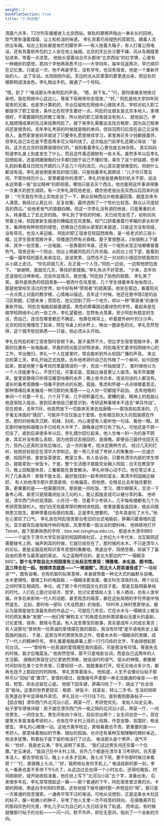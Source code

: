 ```yaml
---
weight: 2
bookFlatSection: true
title: "2.找合租"
---
```


清晨六点多，T2次列车缓缓驶入北京西站。铁轨的摩擦声拖出一串长长的回响，空气里弥漫着煤烟、尘土和机油的味道。
李礼背着已经褪色的双肩包，跟着人流挤出车厢。站台上到处都是匆忙的脚步声——有人拖着大箱子，有人打着公用电话，还有背着帆布包的工人坐在地上抽烟。北京的天比长沙要干燥，风从车厢缝里钻进来，带着一点凉意。
他抬头望着站台尽头那块“北京西站”的红字牌，心里有一种微妙的感觉。那四个字他再熟悉不过——大学四年，每年往返两次，早已烙印在记忆里。只是这一次，他不再是学生，没有学号，也没有宿舍。他是一个重新开始的人。
出了车站，太阳刚刚升起。天边的光从灰蒙蒙的雾里透出来，把远处的楼群照成浅金色。李礼掏出手机，拨通了一个号码。

“喂，到了？”电话那头传来阿彪的声音。
“嗯，刚下车。”
“行，那你直接坐地铁过来吧，我在网络中心这边儿，等我下班再带你去宿舍。”
“好。”
阿彪是他大学四年同宿舍的兄弟，也是学计算机的，毕业后留校在网络中心做技术员。学校对初入职工都提供了职工宿舍，条件比在校学生要好一点。阿彪的女朋友是北京本地人，家境很好，不需要跟阿彪挤教工宿舍，所以他的职工宿舍就没有别人， 就他自己。李礼就顺理成章的先过来投靠阿彪了。接下来李礼需要出去找合租房，因为自己租单间还是很贵的。去年李礼考研的时候就是租的单间，但铩羽而归后现在自己又没有收入，虽然家里爸妈早就说了只要李礼愿意继续学习，家里再花多少钱都接着供，但李礼自己实在是不愿意再多花父母的钱了。这次临出门前李礼还跟父母说：“爸妈，这次去北京的钱算我借你们的。” 爸妈看着李礼心里也是五味杂陈。
其实妈妈知道李礼身上到底发生了什么，而且这件事还跟她有一些关系。虽然多年以后李礼回想起来，还是把跟唐晚的分手都归因于自己不懂珍惜，辜负了这个好姑娘，但李礼妈妈看着往日阳光开朗的儿子这几个月的消沉，内心其实是很难受的。但她什么都没有说。李礼爸爸倒是表现的很沉稳，只是拍着李礼肩膀说：“儿子你只管去闯，不管你经历什么，家里都是你的港湾”。李礼的爸爸是典型的机关干部，说话永远带着一股“会议精神”的即视感。哪怕只是去买个西瓜，他也能把这件事讲得像一次重大的民生调研。有一次李礼调侃他老爸，模仿他老爸出去买西瓜后回来的说辞： “今天我在市场上实地走访了一下，群众反映西瓜价格普遍回落，甜度总体令人满意。我经过认真比对、反复权衡，最终选购了一个性价比较高、群众认可度较高的西瓜。” 给他老爸气的直翻白眼。但这一次李礼没有调侃他爸，只是重重的点头，转身踏上了去北京的路。
李礼到了学校的时候，天已经完全亮了。初秋的风带着土味，校园里新生报道的横幅还在风里飘。校门口挤着推着行李箱的家长和学生，看得他有种恍惚的错觉，仿佛自己也刚从家里赶来报道，只是这次没有班级，没有导员，也没人来迎接。
阿彪的职工宿舍在校园西南角，是一栋老式的三层小楼。比学生宿舍宽敞许多，但楼道仍然有点昏暗。屋子里很整洁，2张钢制上下铺床、其中一张空着，一台电脑、一张靠窗的书桌，还有一个电热水壶正咕嘟嘟冒着热气。宿舍还有一个阳台，阳台上晒着阿彪的几件衣服。从阳台上往下望，能看到一撮一撮年轻的面孔来来往往，说说笑笑，当然也不乏一对对的小情侣你侬我侬的从小路上走过。
“你先将就几天，反正我一个人住。”阿彪一边说，一边帮他把包放下。
“谢谢啊，我就住几天，等找好房就搬。”李礼有点不好意思。
“少来，去年你还请我吃过烤串呢。况且你这情况，我也懂。”阿彪拍了拍他的肩膀。
李礼笑了笑。
窗外是熟悉的校园景象——银杏叶在风里晃，几个学生骑着单车匆匆而过。那是他曾经生活过的世界，如今却有种“旁观者”的疏离感。他坐在窗边，看着阳光一点点爬上对面的教学楼，心情难以描述。去年这个时候，他还在图书馆2层的自习区刷题、幻想未来；而现在，他又回到了同一个地方，却以一种“寄居者”的身份重新开始。
阿彪在电脑前敲着键盘，黑色的屏幕跳动着绿色的字符，看起来是在做学校网络中心的一些工作。李礼望着他，忽然有点羡慕。至少阿彪有稳定的生活，而自己，连住在哪里都还不确定。
他靠在椅背上，听着屋外树叶的沙沙声。北京的阳光慢慢亮了起来，照在书桌上的水杯上，映出一圈金色的光。李礼忽然觉得，这个城市依旧熟悉——只是，他必须从头开始。

李礼在阿彪的职工宿舍暂时安顿下来。屋子虽然不大，但比学生宿舍宽敞许多，靠窗的位置有一张电脑桌，早晨的阳光能正好照进来。阿彪每天忙着学校网络中心的工作，早出晚归，李礼一个人在屋里时，常会能听到外头校园广播的声音。
来北京的第三天，李礼开始正式找房。去年他考研时自己在外租了一个单间，如今回想起来，那是他整个备考经历里最错误的一步，而且一开始就错了。
那时候他以为一个人住能更专心，不受打扰。可事实是，孤独比噪音更让人崩溃。每天早晨醒来，屋里安静得只听得见暖壶咕嘟的水声；晚上收书合本，连说句话的人都没有。漫长的备考周期像一场看不到终点的长跑，孤独、焦虑和怀疑一点点啃噬着意志。那种情绪后来发展成一种沉默的失落感——让人对一切都提不起劲。
去年他租的单间一个月要一千五，六个月下来，几乎把积蓄花光。更糟的是，精神上的孤独让他逐渐陷入低谷。直到后来他自己都意识到，考研这种事根本不适合“单兵作战”。
现在想来，去年11月，他突然放下一切直奔天津去找唐晚——那场突如其来的、几乎毫无体面的“挽回”，可能并不仅仅是出于爱情，也有被压抑太久的孤独感在作祟。那时的他每天沉默、机械、封闭，内心渴望有人能听他一句话、看他一眼。其实那时候他和唐晚分手已经有大半年了，唐晚身边早已有了别人。可他还是不顾一切去了。直到后来很多年以后，李礼偶尔回忆起来，他人生唯一的一次的奋不顾身，其实并没有那么丢脸，因为他尝试去挽回的，是唐晚。即便自己最终也回天无力，但内心还真的没有后悔过。
这一次的备考，他决定换种方式。
经过几天的打听，他把目标锁定在清华大学附近。那一带几乎成了考研人的聚集地——交通方便、校园开放，食堂饭菜便宜，教室又多。有人告诉他，只要有清华内部的学生带办，就能拿到一张饭卡。于是，整个生活圈子就能完全融入校园：白天在教室学习，晚上回租屋休息，三餐都能在食堂解决。
李礼听得心动不已。他在笔记本上列了几条条件：房租不能太高，最好能找到一起考研的室友，离清华校园越近越好。
有人劝他清华那片房源紧俏、价格偏高，但他想，合租总比去年独住要划算。更重要的是——他需要同伴。那些能一同吃饭、学习、偶尔聊聊天，交流一下备考心得，甚至只是陪着闲扯淡几句的人，能让孤独变成可以被分享的事。
他听说，清华西门外的双清路、小月河一带，住着不少考研人，几乎每栋楼都有几个为考研而暂居的人。他们白天抱着厚厚的教材进校园，夜里提着饭盒回来，彼此间既熟悉又陌生。那种带着目标感的氛围，正是李礼想要的。
“去年真是吃了大亏。”他在心里叹了口气。
李礼坐在阿彪宿舍那台老旧的台式电脑前，屏幕闪着昏暗的蓝光。显示器背后是嗡嗡作响的电扇，风里带着一股淡淡的塑料味。
他熟练地打开Telnet，敲下那串熟悉的字符：bbs.net.tsinghua.edu.cn。
那是水木清华BBS——一个诞生于清华大学实验室的校园网络社区。上世纪九十年代末，当互联网还需要拨号上网、噪声刺耳的时候，它就已经存在了。那时候的水木，不只是清华人的论坛，更是全国高校知识青年思想的集散地。黑底白字、简陋至极，却装下了最自由的思考与最真诚的表达。
与之遥相呼应的，是北大那边的**“一塌糊涂BBS”**。那个名字取自北大校园里有三处标志性景观：博雅塔、未名湖、图书馆。这三样合在一起，按顺序念就是——“一塔湖图”。而北大人将其谐音成了**“一塌糊涂”**，既有自嘲，也有机智的玩笑意味，本身就带着一种北大式的幽默与自嘲。水木更理性，像理工科的电路板；一塌糊涂更浪漫，像文科生深夜的诗。两个论坛之间时常互相调侃、争论，成了那个年代校园文化的双子星。
那是互联网最单纯的时代。人们在上面讨论经济、哲学，也讨论爱情和人生；有人晒诗，也有人发牢骚。许多后来影响一代人的话题、甚至观念的萌芽，都在这些简陋的字符界面中悄然诞生。
比如，那时有一部叫《大话西游》的电影。
1995年上映时票房惨淡，被认为是周星驰生涯最失败的作品之一。可就在几年后，它在水木与一塌糊涂上被当时的网友重新“发掘”——他们用“解构主义”的角度去剖析那部看似无厘头的喜剧，讨论爱情、宿命、救赎与荒诞。有人说至尊宝的故事，其实是成年人的成长寓言；有人说那句“曾经有一份真诚的爱情摆在我的面前，我没有珍惜”是华语电影史上最孤独的独白。
于是，这部当年的票房失败之作，借着水木和一塌糊涂的发酵，成了一代人的精神符号。
李礼看着电脑屏幕上那一行行闪烁的文字，不由得想起那句台词。
——“曾经有一份真诚的爱情摆在我的面前，可是我没有珍惜。等我失去的时候，我才后悔莫及。”
他突然觉得，那不只是电影台词，而是自己这两年的人生注脚。
唐晚的笑容在记忆里依然清晰，她说话时的语气、低头的神情，都像被时间封存在某个文件夹里，只要轻轻一点，就能重新打开。但无论他点多少次，都再也连不上那段旧时的网络。
李礼苦笑着摇头。
他知道，人生不会像论坛帖子那样可以“回帖”或“置顶”。爱情的错过，就像拨号声里那一串无法接通的噪音——刺耳、短暂，却永远留在心底。
他按下回车键，屏幕闪烁了一下，跳出了“社会信息”板块。这里的世界更现实：租房、拼饭卡、找室友、转让二手书。生活的琐碎在黑底白字中显得格外真切。
李礼目光一行行往下扫，直到看到那条帖子——
【招合租】清华西门外北河沿小区，两室一厅，考研党优先。
发帖人叫史云涛。帖子里写得很详细：房子就在清华西门外一街之隔的北河沿小区，两室一厅，一间住男生，一间住女生。男生间有四个床位，目前空出两个；女生间也空一个。现在屋里大多是准备考研的人，也有在中关村上班的上班族，作息安静，氛围好，租金便宜。
李礼的心微微一动。这地方离学校近，房租看着也不贵，更重要的是——考研人。那意味着相似的节奏、相似的孤独、也许还有某种互相理解的微妙亲近。
他没多犹豫，照着帖子底下留的电话打了过去。
电话那头是个男声，语气平和：“你好，我是史云涛。”
李礼说明了来意。
“我们这边男生间还空着一个位置。”史云涛说，“我自己在中关村上班，另外几个都是在清华复习考研的。白天基本没人，都去学校自习，晚上十点多才回来。我七点下班，要不你那时候过来看房？”
“行，那就晚上七点。”
“好，我把地址发你手机上。”
电话挂断的那一刻，李礼一看表也差不多快下午5点了，从这边过去也得一个小时左右，还得吃晚饭，时间刚刚好，就开始收拾准备，他在纸上写下“北河沿小区”五个字，准备出发。
后来很多年后，李礼常常想起这一幕——那个普通的下午，阿彪宿舍里泛黄的光、卡顿的网络、黑底白字的BBS界面，还有他按下拨号键时那一声短促的“嘀”。那只是一次普通的信息搜索，一通再平常不过的电话。可他从没想到，正是这条水木社区的帖子，像一粒微小的种子，孕育了他人生里一次不经意的转向。
在唐晚离开后的那段灰色时光里，李礼几乎以为自己的人生已经没有了轨道。
而命运，有时候就像那行帖子的光标——一闪一闪，默不作声，却在无意间，指向了一个全新的方向。

